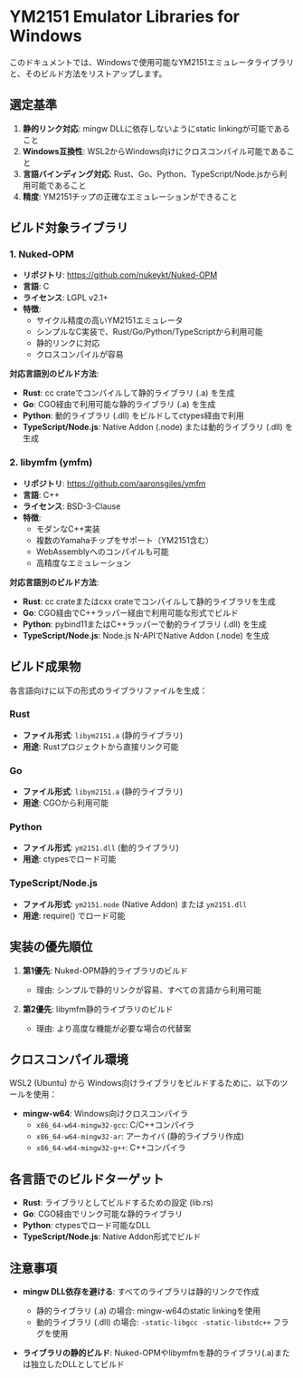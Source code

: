 # YM2151 Emulator Libraries for Windows

このドキュメントでは、Windowsで使用可能なYM2151エミュレータライブラリと、そのビルド方法をリストアップします。

## 選定基準

1. **静的リンク対応**: mingw DLLに依存しないようにstatic linkingが可能であること
2. **Windows互換性**: WSL2からWindows向けにクロスコンパイル可能であること
3. **言語バインディング対応**: Rust、Go、Python、TypeScript/Node.jsから利用可能であること
4. **精度**: YM2151チップの正確なエミュレーションができること

## ビルド対象ライブラリ

### 1. Nuked-OPM

- **リポジトリ**: https://github.com/nukeykt/Nuked-OPM
- **言語**: C
- **ライセンス**: LGPL v2.1+
- **特徴**:
  - サイクル精度の高いYM2151エミュレータ
  - シンプルなC実装で、Rust/Go/Python/TypeScriptから利用可能
  - 静的リンクに対応
  - クロスコンパイルが容易

**対応言語別のビルド方法**:
- **Rust**: cc crateでコンパイルして静的ライブラリ (.a) を生成
- **Go**: CGO経由で利用可能な静的ライブラリ (.a) を生成
- **Python**: 動的ライブラリ (.dll) をビルドしてctypes経由で利用
- **TypeScript/Node.js**: Native Addon (.node) または動的ライブラリ (.dll) を生成

### 2. libymfm (ymfm)

- **リポジトリ**: https://github.com/aaronsgiles/ymfm
- **言語**: C++
- **ライセンス**: BSD-3-Clause
- **特徴**:
  - モダンなC++実装
  - 複数のYamahaチップをサポート（YM2151含む）
  - WebAssemblyへのコンパイルも可能
  - 高精度なエミュレーション

**対応言語別のビルド方法**:
- **Rust**: cc crateまたはcxx crateでコンパイルして静的ライブラリを生成
- **Go**: CGO経由でC++ラッパー経由で利用可能な形式でビルド
- **Python**: pybind11またはC++ラッパーで動的ライブラリ (.dll) を生成
- **TypeScript/Node.js**: Node.js N-APIでNative Addon (.node) を生成

## ビルド成果物

各言語向けに以下の形式のライブラリファイルを生成：

### Rust
- **ファイル形式**: `libym2151.a` (静的ライブラリ)
- **用途**: Rustプロジェクトから直接リンク可能

### Go
- **ファイル形式**: `libym2151.a` (静的ライブラリ)
- **用途**: CGOから利用可能

### Python
- **ファイル形式**: `ym2151.dll` (動的ライブラリ)
- **用途**: ctypesでロード可能

### TypeScript/Node.js
- **ファイル形式**: `ym2151.node` (Native Addon) または `ym2151.dll`
- **用途**: require() でロード可能

## 実装の優先順位

1. **第1優先**: Nuked-OPM静的ライブラリのビルド
   - 理由: シンプルで静的リンクが容易、すべての言語から利用可能

2. **第2優先**: libymfm静的ライブラリのビルド
   - 理由: より高度な機能が必要な場合の代替案

## クロスコンパイル環境

WSL2 (Ubuntu) から Windows向けライブラリをビルドするために、以下のツールを使用：

- **mingw-w64**: Windows向けクロスコンパイラ
  - `x86_64-w64-mingw32-gcc`: C/C++コンパイラ
  - `x86_64-w64-mingw32-ar`: アーカイバ (静的ライブラリ作成)
  - `x86_64-w64-mingw32-g++`: C++コンパイラ

## 各言語でのビルドターゲット

- **Rust**: ライブラリとしてビルドするための設定 (lib.rs)
- **Go**: CGO経由でリンク可能な静的ライブラリ
- **Python**: ctypesでロード可能なDLL
- **TypeScript/Node.js**: Native Addon形式でビルド

## 注意事項

- **mingw DLL依存を避ける**: すべてのライブラリは静的リンクで作成
  - 静的ライブラリ (.a) の場合: mingw-w64のstatic linkingを使用
  - 動的ライブラリ (.dll) の場合: `-static-libgcc -static-libstdc++` フラグを使用

- **ライブラリの静的ビルド**: Nuked-OPMやlibymfmを静的ライブラリ(.a)または独立したDLLとしてビルド

